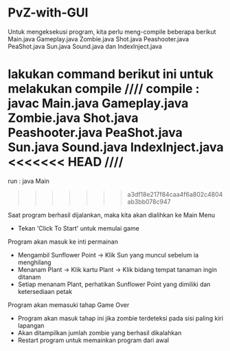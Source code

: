 # PvZ-with-GUI
Untuk mengeksekusi program, kita perlu meng-compile beberapa berikut Main.java Gameplay.java Zombie.java Shot.java Peashooter.java PeaShot.java Sun.java Sound.java  dan IndexInject.java

lakukan command berikut ini untuk melakukan compile
////
compile : javac Main.java Gameplay.java Zombie.java Shot.java Peashooter.java PeaShot.java Sun.java Sound.java IndexInject.java
<<<<<<< HEAD
////
=======

run : java Main
>>>>>>> a3df18e217f84caa4f6a802c4804ab3bb078c947


Saat program berhasil dijalankan, maka kita akan dialihkan ke Main Menu
* Tekan 'Click To Start' untuk memulai game

Program akan masuk ke inti permainan
* Mengambil Sunflower Point -> Klik Sun yang muncul sebelum ia menghilang
* Menanam Plant -> Klik kartu Plant -> Klik bidang tempat tanaman ingin ditanam
* Setiap menanam Plant, perhatikan Sunflower Point yang dimiliki dan ketersediaan petak

Program akan memasuki tahap Game Over
* Program akan masuk tahap ini jika zombie terdeteksi pada sisi paling kiri lapangan
* Akan ditampilkan jumlah zombie yang berhasil dikalahkan
* Restart program untuk memainkan program dari awal

